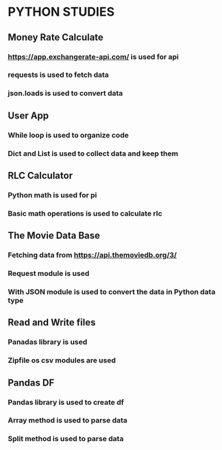 # PYTHON STUDIES

## Money Rate Calculate

### https://app.exchangerate-api.com/ is used for api

### requests is used to fetch data

### json.loads is used to convert data

## User App

### While loop is used to organize code

### Dict and List is used to collect data and keep them

## RLC Calculator

### Python math is used for pi

### Basic math operations is used to calculate rlc

## The Movie Data Base

### Fetching data from https://api.themoviedb.org/3/

### Request module is used

### With JSON module is used to convert the data in Python data type

## Read and Write files

### Panadas library is used

### Zipfile os csv modules are used

## Pandas DF

### Pandas library is used to create df

### Array method is used to parse data

### Split method is used to parse data
